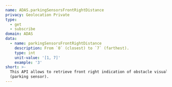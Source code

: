 ```yaml
---
name: ADAS.parkingSensorsFrontRightDistance
privacy: Geolocation Private
type:
  - get
  - subscribe
domain: ADAS
data:
  - name: parkingSensorsFrontRightDistance
    description: From `0` (closest) to `7` (farthest).
    type: int
    unit-value: '[1, 7]'
    example: '3'
short: >-
  This API allows to retrieve front right indication of obstacle visual distance
  (parking sensor).
---
```


